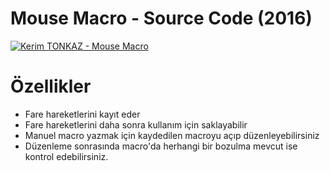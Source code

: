 # Mouse Macro - Source Code (2016)

[![Kerim TONKAZ - Mouse Macro](https://i.ibb.co/tZrS2FT/macro.png)](https://nodesource.com/products/nsolid)

# Özellikler

  - Fare hareketlerini kayıt eder
  - Fare hareketlerini daha sonra kullanım için saklayabilir
  - Manuel macro yazmak için kaydedilen macroyu açıp düzenleyebilirsiniz
  - Düzenleme sonrasında macro'da herhangi bir bozulma mevcut ise kontrol edebilirsiniz.
